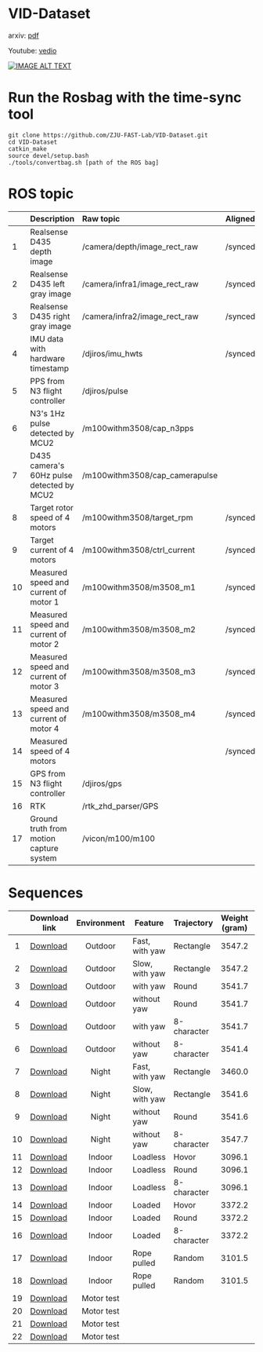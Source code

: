 # VID-Dataset









arxiv: [pdf](https://arxiv.org/abs/2103.11152)

Youtube: [vedio](https://youtu.be/K6Cks1QuyqY)

[![IMAGE ALT TEXT](https://github.com/ZJU-FAST-Lab/VID-Dataset/blob/main/image/vedio.gif)](http://www.youtube.com/watch?v=K6Cks1QuyqY )





# Run the Rosbag with the time-sync tool 

```
git clone https://github.com/ZJU-FAST-Lab/VID-Dataset.git
cd VID-Dataset
catkin_make
source devel/setup.bash
./tools/convertbag.sh [path of the ROS bag]
```



# ROS topic

|      | Description                               | Raw topic                      | Aligned topic        |
| ---- | ----------------------------------------- | :----------------------------- | :------------------- |
| 1    | Realsense D435 depth image                | /camera/depth/image_rect_raw   | /synced/depth        |
| 2    | Realsense D435 left gray image            | /camera/infra1/image_rect_raw  | /synced/infra1       |
| 3    | Realsense D435 right gray image           | /camera/infra2/image_rect_raw  | /synced/infra2       |
| 4    | IMU data with hardware timestamp          | /djiros/imu_hwts               | /synced/imu          |
| 5    | PPS from N3 flight controller             | /djiros/pulse                  |                      |
| 6    | N3's 1Hz pulse detected by MCU2           | /m100withm3508/cap_n3pps       |                      |
| 7    | D435 camera's 60Hz pulse detected by MCU2 | /m100withm3508/cap_camerapulse |                      |
| 8    | Target rotor speed of 4 motors            | /m100withm3508/target_rpm      | /synced/target_rpm   |
| 9    | Target current of 4 motors                | /m100withm3508/ctrl_current    | /synced/ctrl_current |
| 10   | Measured speed and current of motor 1     | /m100withm3508/m3508_m1        | /synced/m3508_m1     |
| 11   | Measured speed and current of motor 2     | /m100withm3508/m3508_m2        | /synced/m3508_m2     |
| 12   | Measured speed and current of motor 3     | /m100withm3508/m3508_m3        | /synced/m3508_m3     |
| 13   | Measured speed and current of motor 4     | /m100withm3508/m3508_m4        | /synced/m3508_m4     |
| 14   | Measured speed of 4 motors                |                                | /synced/allrpm       |
| 15   | GPS from N3 flight controller             | /djiros/gps                    |                      |
| 16   | RTK                                       | /rtk_zhd_parser/GPS            |                      |
| 17   | Ground truth from motion capture system   | /vicon/m100/m100               |                      |









# Sequences



|      | Download link                                                | Environment | Feature        | Trajectory  | Weight <br/>(gram) | Duration<br/>(second) | Imu<br/>Imagery | Dynamical<br/>data | RTK  | Ground<br/>truth | Force<br/>sensor | File name                                                    |
| :--: | ------------------------------------------------------------ | :---------: | -------------- | :---------- | :----------------: | :-------------------: | :-------------: | :----------------: | :--: | :--------------: | :--------------: | :----------------------------------------------------------- |
|  1   | [Download](https://zjufast-my.sharepoint.com/:u:/g/personal/tkyang_zjufast_onmicrosoft_com/ER751r6eJoFAj7Pcb7QMb50BoaEt71Us653gLrLsfMiVyg?e=uthb0H) |   Outdoor   | Fast, with yaw | Rectangle   |       3547.2       |        113.21         |        ✔        |         ✔          |  ✔   |                  |                  | [outdoor_rect_fast_3547.2g_113.21s.bag](https://zjufast-my.sharepoint.com/:u:/g/personal/tkyang_zjufast_onmicrosoft_com/ER751r6eJoFAj7Pcb7QMb50BoaEt71Us653gLrLsfMiVyg?e=uthb0H) |
|  2   | [Download](https://zjufast-my.sharepoint.com/:u:/g/personal/tkyang_zjufast_onmicrosoft_com/ETmoBKiEGVBNughR5VcALgsBEtorcFnPSgUFrhHlVQ3-Vg?e=5CdJNN) |   Outdoor   | Slow, with yaw | Rectangle   |       3547.2       |        175.38         |        ✔        |         ✔          |  ✔   |                  |                  | [outdoor_rect_slow_3547.2g_175.38s.bag](https://zjufast-my.sharepoint.com/:u:/g/personal/tkyang_zjufast_onmicrosoft_com/ETmoBKiEGVBNughR5VcALgsBEtorcFnPSgUFrhHlVQ3-Vg?e=5CdJNN) |
|  3   | [Download](https://zjufast-my.sharepoint.com/:u:/g/personal/tkyang_zjufast_onmicrosoft_com/EUI1UXS880RMvpNJ30VcGLoBdfBr5Nyrt8FOozJjz1mWMg?e=rAFFgj) |   Outdoor   | with yaw       | Round       |       3541.7       |        147.34         |        ✔        |         ✔          |  ✔   |                  |                  | [outdoor_round_yaw_3541.7g_147.34s.bag](https://zjufast-my.sharepoint.com/:u:/g/personal/tkyang_zjufast_onmicrosoft_com/EUI1UXS880RMvpNJ30VcGLoBdfBr5Nyrt8FOozJjz1mWMg?e=rAFFgj) |
|  4   | [Download](https://zjufast-my.sharepoint.com/:u:/g/personal/tkyang_zjufast_onmicrosoft_com/EUgGCSTKciVLmIxdYNOrg0kBXWhol9bbG_Brqt7Kd0gn6Q?e=TjgN5q) |   Outdoor   | without yaw    | Round       |       3541.7       |        105.85         |        ✔        |         ✔          |  ✔   |                  |                  | [outdoor_round_noyaw_3541.7g_105.85s.bag](https://zjufast-my.sharepoint.com/:u:/g/personal/tkyang_zjufast_onmicrosoft_com/EUgGCSTKciVLmIxdYNOrg0kBXWhol9bbG_Brqt7Kd0gn6Q?e=TjgN5q) |
|  5   | [Download](https://zjufast-my.sharepoint.com/:u:/g/personal/tkyang_zjufast_onmicrosoft_com/ESGZbmP13OFHh8EU84ev1Q8B7jh_IIy-dc4qzyKJ8n_DCw?e=LqxtPC) |   Outdoor   | with yaw       | 8-character |       3541.7       |        184.29         |        ✔        |         ✔          |  ✔   |                  |                  | [outdoor_8_yaw_3541.7g_184.29s.bag](https://zjufast-my.sharepoint.com/:u:/g/personal/tkyang_zjufast_onmicrosoft_com/ESGZbmP13OFHh8EU84ev1Q8B7jh_IIy-dc4qzyKJ8n_DCw?e=LqxtPC) |
|  6   | [Download](https://zjufast-my.sharepoint.com/:u:/g/personal/tkyang_zjufast_onmicrosoft_com/EfxXU01e6t1NsQAAVlKmMvcBcICoxKjdq0aWBq1NaMZfjg?e=FvItEH) |   Outdoor   | without yaw    | 8-character |       3541.4       |        243.73         |        ✔        |         ✔          |  ✔   |                  |                  | [outdoor_8_noyaw_3541.4g_243.73s.bag](https://zjufast-my.sharepoint.com/:u:/g/personal/tkyang_zjufast_onmicrosoft_com/EfxXU01e6t1NsQAAVlKmMvcBcICoxKjdq0aWBq1NaMZfjg?e=FvItEH) |
|  7   | [Download](https://zjufast-my.sharepoint.com/:u:/g/personal/tkyang_zjufast_onmicrosoft_com/EYyBEjZekZZEtSwzdD-ZfAYBlhmja_6u2BO6G8hWONn2BA?e=mHC3qS) |    Night    | Fast, with yaw | Rectangle   |       3460.0       |        133.58         |        ✔        |         ✔          |  ✔   |                  |                  | [night_rect_fast_3460.0g_133.58.bag](https://zjufast-my.sharepoint.com/:u:/g/personal/tkyang_zjufast_onmicrosoft_com/EYyBEjZekZZEtSwzdD-ZfAYBlhmja_6u2BO6G8hWONn2BA?e=mHC3qS) |
|  8   | [Download](https://zjufast-my.sharepoint.com/:u:/g/personal/tkyang_zjufast_onmicrosoft_com/EWcPTXiYBDpOlNeTKQG3QG8ByfSpNxkuGjuQdwQeoN9dAA?e=DFopCY) |    Night    | Slow, with yaw | Rectangle   |       3541.6       |        179.48         |        ✔        |         ✔          |  ✔   |                  |                  | [night_rect_slow_3541.6g_179.48s.bag](https://zjufast-my.sharepoint.com/:u:/g/personal/tkyang_zjufast_onmicrosoft_com/EWcPTXiYBDpOlNeTKQG3QG8ByfSpNxkuGjuQdwQeoN9dAA?e=DFopCY) |
|  9   | [Download](https://zjufast-my.sharepoint.com/:u:/g/personal/tkyang_zjufast_onmicrosoft_com/EeTF-TTJ6K9NgP_Kx_zU5NMBjGGCb3UcYxhvVomYEQLe-g?e=uFjav2) |    Night    | without yaw    | Round       |       3541.6       |         82.07         |        ✔        |         ✔          |  ✔   |                  |                  | [night_round_no_yaw_3541.6g_82.07s.bag](https://zjufast-my.sharepoint.com/:u:/g/personal/tkyang_zjufast_onmicrosoft_com/EeTF-TTJ6K9NgP_Kx_zU5NMBjGGCb3UcYxhvVomYEQLe-g?e=uFjav2) |
|  10  | [Download](https://zjufast-my.sharepoint.com/:u:/g/personal/tkyang_zjufast_onmicrosoft_com/EU3B3Z1nxqlJosNiN50NCkQBuG_jTKPpulZ0-8ZkG9ucWA?e=gDAEjU) |    Night    | without yaw    | 8-character |       3547.7       |        121.87         |        ✔        |         ✔          |  ✔   |                  |                  | [night_8_noyaw_3547.7g_121.87s.bag](https://zjufast-my.sharepoint.com/:u:/g/personal/tkyang_zjufast_onmicrosoft_com/EU3B3Z1nxqlJosNiN50NCkQBuG_jTKPpulZ0-8ZkG9ucWA?e=gDAEjU) |
|  11  | [Download](https://zjufast-my.sharepoint.com/:u:/g/personal/tkyang_zjufast_onmicrosoft_com/EfxkbUiWvBhFosNp-MwaaJsBrpu_sqepv15Jdkt2pQ95Tg?e=BZUkTD) |   Indoor    | Loadless       | Hovor       |       3096.1       |         79.04         |        ✔        |         ✔          |      |        ✔         |                  | [indoor_loadless_hovor_3096.1g_79.04s.bag](https://zjufast-my.sharepoint.com/:u:/g/personal/tkyang_zjufast_onmicrosoft_com/EfxkbUiWvBhFosNp-MwaaJsBrpu_sqepv15Jdkt2pQ95Tg?e=BZUkTD) |
|  12  | [Download](https://zjufast-my.sharepoint.com/:u:/g/personal/tkyang_zjufast_onmicrosoft_com/EVft7HlvXTREjufIB6HK5n4B8LnLcY51qgkadOw_P2qG8Q?e=Ywb81B) |   Indoor    | Loadless       | Round       |       3096.1       |        117.89         |        ✔        |         ✔          |      |        ✔         |                  | [indoor_loadless_round_3096.1g_117.89s.bag](https://zjufast-my.sharepoint.com/:u:/g/personal/tkyang_zjufast_onmicrosoft_com/EVft7HlvXTREjufIB6HK5n4B8LnLcY51qgkadOw_P2qG8Q?e=Ywb81B) |
|  13  | [Download](https://zjufast-my.sharepoint.com/:u:/g/personal/tkyang_zjufast_onmicrosoft_com/ESlYQGYYPxJIs-_uE1BS8aQB_eCAWjCXLWeXA3NPPf4Azg?e=E3PUYd) |   Indoor    | Loadless       | 8-character |       3096.1       |        109.17         |        ✔        |         ✔          |      |        ✔         |                  | [indoor_loadless_8_3096.1g_109.17s.bag](https://zjufast-my.sharepoint.com/:u:/g/personal/tkyang_zjufast_onmicrosoft_com/ESlYQGYYPxJIs-_uE1BS8aQB_eCAWjCXLWeXA3NPPf4Azg?e=E3PUYd) |
|  14  | [Download](https://zjufast-my.sharepoint.com/:u:/g/personal/tkyang_zjufast_onmicrosoft_com/EQLItrUwpf1CukOTbWS5L00BYRFRm6uRA12qVu_Ty40o6g?e=fiEYuh) |   Indoor    | Loaded         | Hovor       |       3372.2       |         80.11         |        ✔        |         ✔          |      |        ✔         |                  | [indoor_loaded_hovor_3103.2g_load269.0g_80.11s.bag](https://zjufast-my.sharepoint.com/:u:/g/personal/tkyang_zjufast_onmicrosoft_com/EQLItrUwpf1CukOTbWS5L00BYRFRm6uRA12qVu_Ty40o6g?e=fiEYuh) |
|  15  | [Download](https://zjufast-my.sharepoint.com/:u:/g/personal/tkyang_zjufast_onmicrosoft_com/EZvbs8cvLktOjsT2tOVprZEBu_QrMAGu_SGpidG75d5fZQ?e=Yp702V) |   Indoor    | Loaded         | Round       |       3372.2       |        107.15         |        ✔        |         ✔          |      |        ✔         |                  | [indoor_loaded_round_3103.2g_load269.0g_107.15s.bag](https://zjufast-my.sharepoint.com/:u:/g/personal/tkyang_zjufast_onmicrosoft_com/EZvbs8cvLktOjsT2tOVprZEBu_QrMAGu_SGpidG75d5fZQ?e=Yp702V) |
|  16  | [Download](https://zjufast-my.sharepoint.com/:u:/g/personal/tkyang_zjufast_onmicrosoft_com/ESlYQGYYPxJIs-_uE1BS8aQB_eCAWjCXLWeXA3NPPf4Azg?e=uGcdGK) |   Indoor    | Loaded         | 8-character |       3372.2       |        138.41         |        ✔        |         ✔          |      |        ✔         |                  | [indoor_loaded_8_3103.2g_load269.0g_138.41s.bag](https://zjufast-my.sharepoint.com/:u:/g/personal/tkyang_zjufast_onmicrosoft_com/ERWQokKc-ItDqz05YZs2z7AB4qatTuipjKpie75wrlifYg?e=rSHHTf) |
|  17  | [Download](https://zjufast-my.sharepoint.com/:u:/g/personal/tkyang_zjufast_onmicrosoft_com/EcofuY536kVCgsEMPxV7b_ABPJcrfJWxJvc-hDVRK9QOxQ?e=AgIf0E) |   Indoor    | Rope pulled    | Random      |       3101.5       |        126.53         |        ✔        |         ✔          |      |        ✔         |        ✔         | [indoor_sensor_fast_3101.5g_126.53s.bag](https://zjufast-my.sharepoint.com/:u:/g/personal/tkyang_zjufast_onmicrosoft_com/EcofuY536kVCgsEMPxV7b_ABPJcrfJWxJvc-hDVRK9QOxQ?e=AgIf0E) |
|  18  | [Download](https://zjufast-my.sharepoint.com/:u:/g/personal/tkyang_zjufast_onmicrosoft_com/ERYdQouQAuBMjyYsQUWztYQBU70M3_PQggBb3MrpnFrtuA?e=t8ernO) |   Indoor    | Rope pulled    | Random      |       3101.5       |        155.38         |        ✔        |         ✔          |      |        ✔         |        ✔         | [indoor_sensor_slow_3101.5g_155.38s.bag](https://zjufast-my.sharepoint.com/:u:/g/personal/tkyang_zjufast_onmicrosoft_com/ERYdQouQAuBMjyYsQUWztYQBU70M3_PQggBb3MrpnFrtuA?e=t8ernO) |
|  19  | [Download](https://zjufast-my.sharepoint.com/:u:/g/personal/tkyang_zjufast_onmicrosoft_com/EabZZ1i9XRVDpeKLCK1ywvMBwQS7UcNLidJ-NBYbDIli-Q?e=snJxAn) | Motor test  |                |             |                    |         45.04         |                 |         ✔          |      |                  |        ✔         | [channel_1.bag](https://zjufast-my.sharepoint.com/:u:/g/personal/tkyang_zjufast_onmicrosoft_com/EabZZ1i9XRVDpeKLCK1ywvMBwQS7UcNLidJ-NBYbDIli-Q?e=snJxAn) |
|  20  | [Download](https://zjufast-my.sharepoint.com/:u:/g/personal/tkyang_zjufast_onmicrosoft_com/EbIqKs7QDM1MuTmzxjZDKSABa0EEQ6h3_bT1OJizo9FnrQ?e=7qaL2K) | Motor test  |                |             |                    |         45.08         |                 |         ✔          |      |                  |        ✔         | [channel_2.bag](https://zjufast-my.sharepoint.com/:u:/g/personal/tkyang_zjufast_onmicrosoft_com/EbIqKs7QDM1MuTmzxjZDKSABa0EEQ6h3_bT1OJizo9FnrQ?e=7qaL2K) |
|  21  | [Download](https://zjufast-my.sharepoint.com/:u:/g/personal/tkyang_zjufast_onmicrosoft_com/EbeFrfzSubxDiMA1QqQ7iO0BioSC1kkDgpll6CrQoM_NOA?e=eZlUjn) | Motor test  |                |             |                    |         43.00         |                 |         ✔          |      |                  |        ✔         | [channel_3.bag](https://zjufast-my.sharepoint.com/:u:/g/personal/tkyang_zjufast_onmicrosoft_com/EbeFrfzSubxDiMA1QqQ7iO0BioSC1kkDgpll6CrQoM_NOA?e=eZlUjn) |
|  22  | [Download](https://zjufast-my.sharepoint.com/:u:/g/personal/tkyang_zjufast_onmicrosoft_com/EYCLRd5DbUFGlfcGiZT1PtYB6RSK13laHEmSsfwISv-2cg?e=lAZ6lz) | Motor test  |                |             |                    |         43.84         |                 |         ✔          |      |                  |        ✔         | [channel_4.bag](https://zjufast-my.sharepoint.com/:u:/g/personal/tkyang_zjufast_onmicrosoft_com/EYCLRd5DbUFGlfcGiZT1PtYB6RSK13laHEmSsfwISv-2cg?e=lAZ6lz) |





